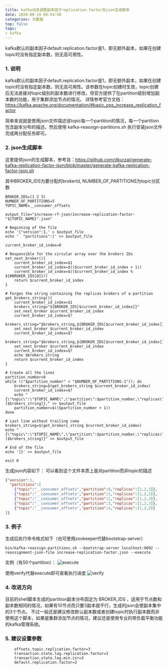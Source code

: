 ```yaml
---
title: kafka动态调整副本因子replication.factor及json生成脚本
date: 2020-08-19 09:54:58
categories: 大数据
top: false
tags:
- kafka
---
```

kafka默认的副本因子default.replication.factor是1，即无额外副本，如果在创建topic时没有指定副本数，则无高可用性。
<!-- more -->
### 1. 说明
kafka默认的副本因子default.replication.factor是1，即无额外副本，如果在创建topic时没有指定副本数，则无高可用性。该参数在topic创建时生效，topic创建后无法直接对topic级别的副本数进行修改，但官方提供了在partition级别增加副本数的功能，用于集群添加节点的情况。
详情参考官方文档：https://kafka.apache.org/documentation/#basic_ops_increase_replication_factor

简单来说就是使用json文件描述该topic每一个partition的情况，每一个partition包含副本分布的描述。然后使用 kafka-reassign-partitions.sh 执行安装json文件完成再分配任务即可。

### 2. json生成脚本
这里提供json的生成脚本，参考自：https://github.com/dkurzaj/generate-kafka-replication-factor-json/blob/master/generate-kafka-replication-factor-json.sh

其中BROKER_IDS为要分配的brokerId,
NUMBER_OF_PARTITIONS为topic分区数
```shell
BROKER_IDS=(1 2 3)
NUMBER_OF_PARTITIONS=5
TOPIC_NAME=__consumer_offsets

output_file="increase-rf-json/increase-replication-factor-"${TOPIC_NAME}".json"

# Beginning of the file
echo '{"version":1,' > $output_file
echo '  "partitions":[' >> $output_file

current_broker_id_index=0

# Responsible for the circular array over the brokers IDs
set_next_broker(){
    current_broker_id_index=$1
    current_broker_id_index=$(($current_broker_id_index + 1))
    current_broker_id_index=$(($current_broker_id_index % ${#BROKER_IDS[@]}))
    return $current_broker_id_index
}

# Forges the string containing the replicas brokers of a partition
get_brokers_string(){
    current_broker_id_index=$1
    brokers_string="${BROKER_IDS[$current_broker_id_index]}"
    set_next_broker $current_broker_id_index
    current_broker_id_index=$?
    brokers_string="$brokers_string,${BROKER_IDS[$current_broker_id_index]}"
    set_next_broker $current_broker_id_index
    current_broker_id_index=$?
    brokers_string="$brokers_string,${BROKER_IDS[$current_broker_id_index]}"
    set_next_broker $current_broker_id_index
    current_broker_id_index=$?
    echo $brokers_string
    return $current_broker_id_index
}

# Create all the lines
partition_number=0
while (("$partition_number" < "$NUMBER_OF_PARTITIONS-1")); do
    brokers_string=$(get_brokers_string $current_broker_id_index)
    current_broker_id_index=$?
    echo "    {\"topic\":\"$TOPIC_NAME\",\"partition\":$partition_number,\"replicas\":[$brokers_string]}," >> $output_file
    partition_number=$(($partition_number + 1))
done

# Last line without trailing coma
brokers_string=$(get_brokers_string $current_broker_id_index)
echo "    {\"topic\":\"$TOPIC_NAME\",\"partition\":$partition_number,\"replicas\":[$brokers_string]}" >> $output_file

# End of the file
echo ']}' >> $output_file

exit 0

```
生成json内容如下：
可以看到这个文件本质上是对partition而非topic的描述
```json
{"version":1,
  "partitions":[
    {"topic":"__consumer_offsets","partition":0,"replicas":[1,2,3]},
    {"topic":"__consumer_offsets","partition":1,"replicas":[1,2,3]},
    {"topic":"__consumer_offsets","partition":2,"replicas":[1,2,3]},
    {"topic":"__consumer_offsets","partition":3,"replicas":[1,2,3]},
    {"topic":"__consumer_offsets","partition":4,"replicas":[1,2,3]}
]}

```
### 3. 例子
生成后执行命令格式如下（也可使用zookeeper代替bootstrap-server）
```shell
bin/kafka-reassign-partitions.sh --bootstrap-server localhost:9092 --reassignment-json-file increase-replication-factor.json --execute
```
实例（有50个partition）：
![execute](https://img-blog.csdnimg.cn/20200819094107721.png?x-oss-process=image/watermark,type_ZmFuZ3poZW5naGVpdGk,shadow_10,text_aHR0cHM6Ly9ibG9nLmNzZG4ubmV0L2FsaW55dWE=,size_16,color_FFFFFF,t_70#pic_center)

使用verify代替execute即可查看执行进度
![verify](https://img-blog.csdnimg.cn/20200819094400579.png?x-oss-process=image/watermark,type_ZmFuZ3poZW5naGVpdGk,shadow_10,text_aHR0cHM6Ly9ibG9nLmNzZG4ubmV0L2FsaW55dWE=,size_16,color_FFFFFF,t_70#pic_center)
### 4. 改进方向
目前的shell脚本生成的partition副本分布固定为 BROKER_IDS ，适用于节点数和副本数相同的情况，如果有10节点而只要3副本就不行，生成的json会使副本集中的3个节点。
不过一般还是建议修改默认副本数或者创建topic时执行副本数而非使用这个脚本，如果是集群添加节点的情况，建议还是使用专业的带负载平衡功能的kafka管理系统。
### 5. 建议设置参数
```shell
    offsets.topic.replication.factor=3
    transaction.state.log.replication.factor=3
    transaction.state.log.min.isr=3
    default.replication.factor=3

```

